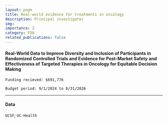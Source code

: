 ```yaml
---
layout: page
title: Real-world evidence for treatments in oncology
description: Principal investigator
img:
importance: 2
category: FDA
related_publications: false
---
```


#### Real-World Data to Improve Diversity and Inclusion of Participants in Randomized Controlled Trials and Evidence for Post-Market Safety and Effectiveness of Targeted Therapies in Oncology for Equitable Decision Making

`Funding recieved: $691,776`

`Budget period: 9/1/2024 to 8/31/2026`

---

#### Data

`UCSF`; `UC-Health`
